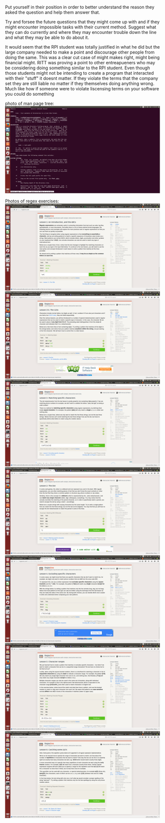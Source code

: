 Put yourself in their position in order to better understand the reason they asked the question and help them answer that.

Try and forsee the future questions that they might come up with and if they might encounter impossible tasks with their current method. Suggest what they can do currently and where they may encounter trouble down the line and what they may be able to do about it.


It would seem that the RPI student was totally justified in what he did but the large company needed to make a point and discourage other people from doing the same. This was a clear cut case of might makes right, might being financial might. RITT was proving a point to other entreapueners who may be considering doing something similar to the RPI student. Even though those students might not be intending to create a program that interacted with their "stuff" it doesnt matter. If they violate the terms that the company set they are still liable no matter if they themselves doing anything wrong. Much like how if someone were to violate liscensing terms on your software you could do something 

photo of man page tree:
	![manTreePic](screenshotManTree.png)

Photos of regex exercises:
	![exercise1](ex1Done.png)
	![exercise2](ex2.png)
	![exercise3](ex3.png)
	![exercise4](ex4Done.png)
	![exercise5](ex5.png)
	![exercise6](ex6.png)
	![exercise7](ex7.png)

